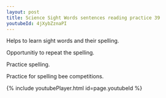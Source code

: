 ```yaml
---
layout: post
title: Science Sight Words sentences reading practice 39
youtubeId: 4jXybZznaPI
---
```

 
 
Helps to learn sight words and their spelling.

Opportunitiy to repeat the spelling. 

Practice spelling. 
 
Practice for spelling bee competitions. 
 
{% include youtubePlayer.html id=page.youtubeId %}
 
 
